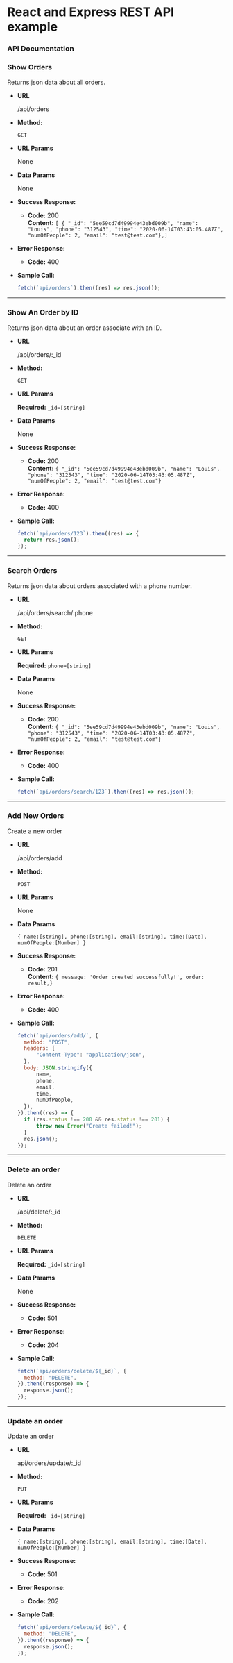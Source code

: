 # React and Express REST API example

### API Documentation

### **Show Orders**

Returns json data about all orders.

- **URL**

  /api/orders

- **Method:**

  `GET`

- **URL Params**

  None

- **Data Params**

  None

- **Success Response:**

  - **Code:** 200 <br />
    **Content:**
    `[ { "_id": "5ee59cd7d49994e43ebd009b", "name": "Louis", "phone": "312543", "time": "2020-06-14T03:43:05.487Z", "numOfPeople": 2, "email": "test@test.com"},]`

- **Error Response:**

  - **Code:** 400 <br />

- **Sample Call:**

  ```javascript
  fetch(`api/orders`).then((res) => res.json());
  ```

---

### **Show An Order by ID**

Returns json data about an order associate with an ID.

- **URL**

  /api/orders/:\_id

- **Method:**

  `GET`

- **URL Params**

  **Required:** `_id=[string]`

* **Data Params**

  None

* **Success Response:**

  - **Code:** 200 <br />
    **Content:**
    `{ "_id": "5ee59cd7d49994e43ebd009b", "name": "Louis", "phone": "312543", "time": "2020-06-14T03:43:05.487Z", "numOfPeople": 2, "email": "test@test.com"}`

* **Error Response:**

  - **Code:** 400 <br />

* **Sample Call:**

  ```javascript
  fetch(`api/orders/123`).then((res) => {
  	return res.json();
  });
  ```

---

### **Search Orders**

Returns json data about orders associated with a phone number.

- **URL**

  /api/orders/search/:phone

- **Method:**

  `GET`

- **URL Params**

  **Required:** `phone=[string]`

* **Data Params**

  None

* **Success Response:**

  - **Code:** 200 <br />
    **Content:**
    `{ "_id": "5ee59cd7d49994e43ebd009b", "name": "Louis", "phone": "312543", "time": "2020-06-14T03:43:05.487Z", "numOfPeople": 2, "email": "test@test.com"}`

* **Error Response:**

  - **Code:** 400 <br />

* **Sample Call:**

  ```javascript
  fetch(`api/orders/search/123`).then((res) => res.json());
  ```

---

### **Add New Orders**

Create a new order

- **URL**

  /api/orders/add

- **Method:**

  `POST`

- **URL Params**

  None

* **Data Params**

  `{ name:[string], phone:[string], email:[string], time:[Date], numOfPeople:[Number] }`

* **Success Response:**

  - **Code:** 201 <br />
    **Content:**
    `{ message: 'Order created successfully!', order: result,}`

* **Error Response:**

  - **Code:** 400 <br />

* **Sample Call:**

  ```javascript
  fetch(`api/orders/add/`, {
  	method: "POST",
  	headers: {
  		"Content-Type": "application/json",
  	},
  	body: JSON.stringify({
  		name,
  		phone,
  		email,
  		time,
  		numOfPeople,
  	}),
  }).then((res) => {
  	if (res.status !== 200 && res.status !== 201) {
  		throw new Error("Create failed!");
  	}
  	res.json();
  });
  ```

---

### **Delete an order**

Delete an order

- **URL**

  /api/delete/:\_id

- **Method:**

  `DELETE`

- **URL Params**

  **Required:** `_id=[string]`

* **Data Params**

  None

- **Success Response:**

  - **Code:** 501 <br />

- **Error Response:**

  - **Code:** 204 <br />

- **Sample Call:**

  ```javascript
  fetch(`api/orders/delete/${_id}`, {
  	method: "DELETE",
  }).then((response) => {
  	response.json();
  });
  ```

---

### **Update an order**

Update an order

- **URL**

  api/orders/update/:\_id

- **Method:**

  `PUT`

- **URL Params**

  **Required:** `_id=[string]`

* **Data Params**

  `{ name:[string], phone:[string], email:[string], time:[Date], numOfPeople:[Number] }`

- **Success Response:**

  - **Code:** 501 <br />

- **Error Response:**

  - **Code:** 202 <br />

- **Sample Call:**

  ```javascript
  fetch(`api/orders/delete/${_id}`, {
  	method: "DELETE",
  }).then((response) => {
  	response.json();
  });
  ```
